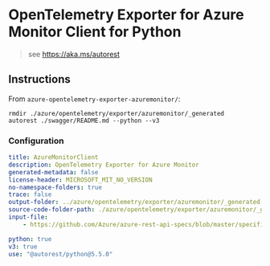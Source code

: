 # OpenTelemetry Exporter for Azure Monitor Client for Python

> see https://aka.ms/autorest

## Instructions

From `azure-opentelemetry-exporter-azuremonitor/`:

```
rmdir ./azure/opentelemetry/exporter/azuremonitor/_generated
autorest ./swagger/README.md --python --v3
```

### Configuration

```yaml
title: AzureMonitorClient
description: OpenTelemetry Exporter for Azure Monitor
generated-metadata: false
license-header: MICROSOFT_MIT_NO_VERSION
no-namespace-folders: true
trace: false
output-folder: ../azure/opentelemetry/exporter/azuremonitor/_generated
source-code-folder-path: ./azure/opentelemetry/exporter/azuremonitor/_generated
input-file: 
    - https://github.com/Azure/azure-rest-api-specs/blob/master/specification/applicationinsights/data-plane/Monitor.Exporters/preview/2020-09-15_Preview/swagger.json

python: true
v3: true
use: "@autorest/python@5.5.0"
```

